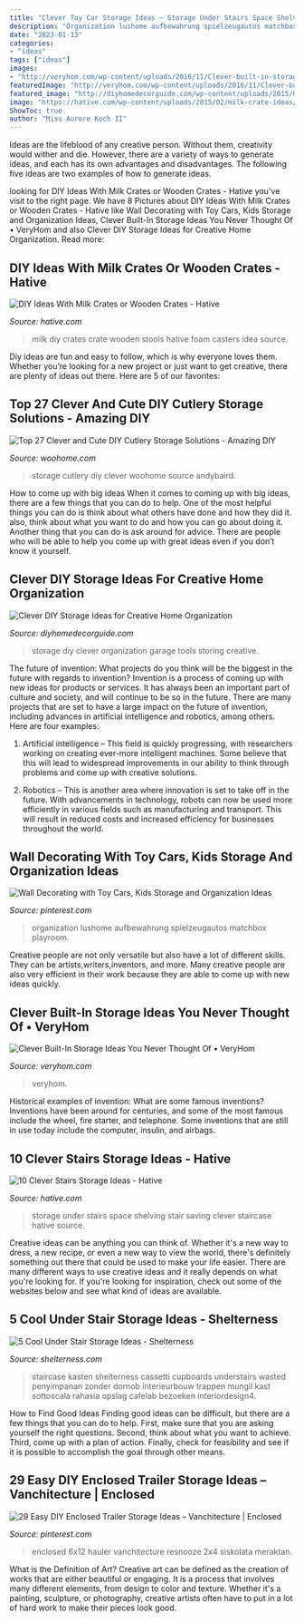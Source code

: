 ```yaml
---
title: "Clever Toy Car Storage Ideas ~ Storage Under Stairs Space Shelving Stair Saving Clever Staircase Hative Source"
description: "Organization lushome aufbewahrung spielzeugautos matchbox playroom"
date: "2023-01-13"
categories:
- "ideas"
tags: ["ideas"]
images:
- "http://veryhom.com/wp-content/uploads/2016/11/Clever-built-in-storage-7.jpg"
featuredImage: "http://veryhom.com/wp-content/uploads/2016/11/Clever-built-in-storage-7.jpg"
featured_image: "http://diyhomedecorguide.com/wp-content/uploads/2015/07/DIY-Clever-garage-storage-ideas.jpg"
image: "https://hative.com/wp-content/uploads/2015/02/milk-crate-ideas/10-milk-crate-ideas.jpg"
ShowToc: true
author: "Miss Aurore Koch II"
---
```



Ideas are the lifeblood of any creative person. Without them, creativity would wither and die. However, there are a variety of ways to generate ideas, and each has its own advantages and disadvantages. The following five ideas are two examples of how to generate ideas.

	

		
looking for DIY Ideas With Milk Crates or Wooden Crates - Hative you've visit to the right page. We have 8 Pictures about DIY Ideas With Milk Crates or Wooden Crates - Hative like Wall Decorating with Toy Cars, Kids Storage and Organization Ideas, Clever Built-In Storage Ideas You Never Thought Of • VeryHom and also Clever DIY Storage Ideas for Creative Home Organization. Read more:
		
    
## DIY Ideas With Milk Crates Or Wooden Crates - Hative

<img loading=lazy src="https://hative.com/wp-content/uploads/2015/02/milk-crate-ideas/10-milk-crate-ideas.jpg" onerror="this.onerror=null;this.src='https://tse1.mm.bing.net/th?id=OIP.mY6N4yWcs56p7q-W3LRzWwHaJ7&amp;pid=15.1';" alt="DIY Ideas With Milk Crates or Wooden Crates - Hative">

_Source: hative.com_

>milk diy crates crate wooden stools hative foam casters idea source. 

	

Diy ideas are fun and easy to follow, which is why everyone loves them. Whether you’re looking for a new project or just want to get creative, there are plenty of ideas out there. Here are 5 of our favorites: 

    
## Top 27 Clever And Cute DIY Cutlery Storage Solutions - Amazing DIY

<img loading=lazy src="https://www.woohome.com/wp-content/uploads/2015/04/cutlery-storage-ideas-woohome-25.jpg" onerror="this.onerror=null;this.src='https://tse3.mm.bing.net/th?id=OIP.CuPwj9oTeaX2FmcLCjT32AHaIu&amp;pid=15.1';" alt="Top 27 Clever and Cute DIY Cutlery Storage Solutions - Amazing DIY">

_Source: woohome.com_

>storage cutlery diy clever woohome source andybaird. 

	

How to come up with big ideas
When it comes to coming up with big ideas, there are a few things that you can do to help. One of the most helpful things you can do is think about what others have done and how they did it. also, think about what you want to do and how you can go about doing it. Another thing that you can do is ask around for advice. There are people who will be able to help you come up with great ideas even if you don’t know it yourself.

    
## Clever DIY Storage Ideas For Creative Home Organization

<img loading=lazy src="http://diyhomedecorguide.com/wp-content/uploads/2015/07/DIY-Clever-garage-storage-ideas.jpg" onerror="this.onerror=null;this.src='https://tse2.mm.bing.net/th?id=OIP.XKyIqrDF4bQdc8bOD9beoAHaHa&amp;pid=15.1';" alt="Clever DIY Storage Ideas for Creative Home Organization">

_Source: diyhomedecorguide.com_

>storage diy clever organization garage tools storing creative. 

	

The future of invention: What projects do you think will be the biggest in the future with regards to invention?
Invention is a process of coming up with new ideas for products or services. It has always been an important part of culture and society, and will continue to be so in the future. There are many projects that are set to have a large impact on the future of invention, including advances in artificial intelligence and robotics, among others. Here are four examples:
1) Artificial intelligence – This field is quickly progressing, with researchers working on creating ever-more intelligent machines. Some believe that this will lead to widespread improvements in our ability to think through problems and come up with creative solutions.

2) Robotics – This is another area where innovation is set to take off in the future. With advancements in technology, robots can now be used more efficiently in various fields such as manufacturing and transport. This will result in reduced costs and increased efficiency for businesses throughout the world.

    
## Wall Decorating With Toy Cars, Kids Storage And Organization Ideas

<img loading=lazy src="https://i.pinimg.com/736x/0f/c5/31/0fc53144bd2ee14170e781e76ab3b973.jpg" onerror="this.onerror=null;this.src='https://tse3.mm.bing.net/th?id=OIP.8GCgDPbaTLLxb5l3zYK18QAAAA&amp;pid=15.1';" alt="Wall Decorating with Toy Cars, Kids Storage and Organization Ideas">

_Source: pinterest.com_

>organization lushome aufbewahrung spielzeugautos matchbox playroom. 

	

Creative people are not only versatile but also have a lot of different skills. They can be artists,writers,inventors, and more. Many creative people are also very efficient in their work because they are able to come up with new ideas quickly.

    
## Clever Built-In Storage Ideas You Never Thought Of • VeryHom

<img loading=lazy src="http://veryhom.com/wp-content/uploads/2016/11/Clever-built-in-storage-7.jpg" onerror="this.onerror=null;this.src='https://tse4.mm.bing.net/th?id=OIP.91DK9QG6IfNKUd248p0U3QHaJ3&amp;pid=15.1';" alt="Clever Built-In Storage Ideas You Never Thought Of • VeryHom">

_Source: veryhom.com_

>veryhom. 

	

Historical examples of invention: What are some famous inventions?
Inventions have been around for centuries, and some of the most famous include the wheel, fire starter, and telephone. Some inventions that are still in use today include the computer, insulin, and airbags.

    
## 10 Clever Stairs Storage Ideas - Hative

<img loading=lazy src="https://hative.com/wp-content/uploads/2014/11/stairs-storage-ideas/10-under-stair-space-saving-shelving.jpg" onerror="this.onerror=null;this.src='https://tse1.mm.bing.net/th?id=OIP.5Okxy6-XP6dIGwwWUNT-YgHaL3&amp;pid=15.1';" alt="10 Clever Stairs Storage Ideas - Hative">

_Source: hative.com_

>storage under stairs space shelving stair saving clever staircase hative source. 

	

Creative ideas can be anything you can think of. Whether it's a new way to dress, a new recipe, or even a new way to view the world, there's definitely something out there that could be used to make your life easier. There are many different ways to use creative ideas and it really depends on what you're looking for. If you're looking for inspiration, check out some of the websites below and see what kind of ideas are available.

    
## 5 Cool Under Stair Storage Ideas - Shelterness

<img loading=lazy src="https://i.shelterness.com/cool-under-stairs-storage-ideas-5.jpg" onerror="this.onerror=null;this.src='https://tse3.mm.bing.net/th?id=OIP.g7y8zZlHdmLZXEOWfboaGQHaJ8&amp;pid=15.1';" alt="5 Cool Under Stair Storage Ideas - Shelterness">

_Source: shelterness.com_

>staircase kasten shelterness cassetti cupboards understairs wasted penyimpanan zonder dornob interieurbouw trappen mungil kast sottoscala rahasia opslag cafelab bezoeken interiordesign4. 

	

How to Find Good Ideas
Finding good ideas can be difficult, but there are a few things that you can do to help. First, make sure that you are asking yourself the right questions. Second, think about what you want to achieve. Third, come up with a plan of action. Finally, check for feasibility and see if it is possible to accomplish the goal through other means.

    
## 29 Easy DIY Enclosed Trailer Storage Ideas – Vanchitecture | Enclosed

<img loading=lazy src="https://i.pinimg.com/736x/d5/21/95/d52195d123a11bb0f66429865b0f57f5.jpg" onerror="this.onerror=null;this.src='https://tse4.mm.bing.net/th?id=OIP.EhQszeTDS3hAShitrrp0dAHaJ5&amp;pid=15.1';" alt="29 Easy DIY Enclosed Trailer Storage Ideas – Vanchitecture | Enclosed">

_Source: pinterest.com_

>enclosed 6x12 hauler vanchitecture resnooze 2x4 siskolata meraktan. 

	

What is the Definition of Art?
Creative art can be defined as the creation of works that are either beautiful or engaging. It is a process that involves many different elements, from design to color and texture. Whether it's a painting, sculpture, or photography, creative artists often have to put in a lot of hard work to make their pieces look good.

